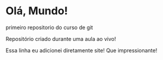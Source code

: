 # Olá, Mundo!   
 primeiro repositorio do curso de git

 Repositório criado durante uma aula ao vivo!

Essa linha eu adicionei diretamente site! Que impressionante!
